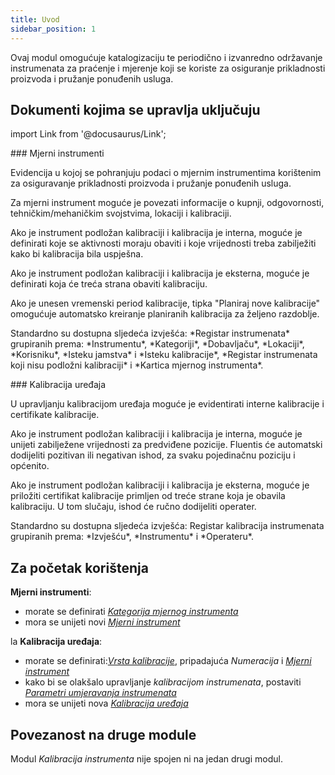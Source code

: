 ```yaml
---
title: Uvod
sidebar_position: 1
---
```


Ovaj modul omogućuje katalogizaciju te periodično i izvanredno održavanje instrumenata za praćenje i mjerenje koji se koriste za osiguranje prikladnosti proizvoda i pružanje ponuđenih usluga.   


## Dokumenti kojima se upravlja uključuju

import Link from '@docusaurus/Link';

<div className="cardContainer">
    <div className="card">
###     <Link to="/docs/quality/calibration-tools/measurement-tools/measurement-tool-management">Mjerni instrumenti</Link>
        <p>Evidencija u kojoj se pohranjuju podaci o mjernim instrumentima korištenim za osiguravanje prikladnosti proizvoda i pružanje ponuđenih usluga.</p>
        <p>Za mjerni instrument moguće je povezati informacije o kupnji, odgovornosti, tehničkim/mehaničkim svojstvima, lokaciji i kalibraciji.</p>
        <p>Ako je instrument podložan kalibraciji i kalibracija je interna, moguće je definirati koje se aktivnosti moraju obaviti i koje vrijednosti treba zabilježiti kako bi kalibracija bila uspješna.</p>
        <p>Ako je instrument podložan kalibraciji i kalibracija je eksterna, moguće je definirati koja će treća strana obaviti kalibraciju.</p>
        <p>Ako je unesen vremenski period kalibracije, tipka "Planiraj nove kalibracije" omogućuje automatsko kreiranje planiranih kalibracija za željeno razdoblje.</p>
        <p>Standardno su dostupna sljedeća izvješća: *Registar instrumenata* grupiranih prema: *Instrumentu*, *Kategoriji*, *Dobavljaču*, *Lokaciji*, *Korisniku*, *Isteku jamstva* i *Isteku kalibracije*, *Registar instrumenata koji nisu podložni kalibraciji* i *Kartica mjernog instrumenta*. </p>
    </div>
</div>
<div className="cardContainer">
    <div className="card">
###     <Link to="/docs/quality/calibration-tools/calibration-tool/calibration-tool-management">Kalibracija uređaja</Link>
        <p>U upravljanju kalibracijom uređaja moguće je evidentirati interne kalibracije i certifikate kalibracije.</p>
        <p>Ako je instrument podložan kalibraciji i kalibracija je interna, moguće je unijeti zabilježene vrijednosti za predviđene pozicije. Fluentis će automatski dodijeliti pozitivan ili negativan ishod, za svaku pojedinačnu poziciju i općenito.</p>
        <p>Ako je instrument podložan kalibraciji i kalibracija je eksterna, moguće je priložiti certifikat kalibracije primljen od treće strane koja je obavila kalibraciju. U tom slučaju, ishod će ručno dodijeliti operater.</p>
        <p>Standardno su dostupna sljedeća izvješća: Registar kalibracija instrumenata grupiranih prema: *Izvješću*, *Instrumentu* i *Operateru*.</p>
    </div>
</div>


## Za početak korištenja   

   **Mjerni instrumenti**:
- morate se definirati [*Kategorija mjernog instrumenta*](/docs/configurations/tables/quality/calibration-tools/measurement-tool-categories)   
- mora se unijeti novi [*Mjerni instrument*](/docs/quality/calibration-tools/measurement-tools/measurement-tool-management)   

la **Kalibracija uređaja**:
- morate se definirati:[*Vrsta kalibracije*](/docs/configurations/tables/quality/calibration-tools/calibration-type), pripadajuća *Numeracija* i [*Mjerni instrument*](/docs/quality/calibration-tools/measurement-tools/measurement-tool-management)   
- kako bi se olakšalo upravljanje *kalibracijom instrumenata*, postaviti [*Parametri umjeravanja instrumenata*](/docs/configurations/parameters/quality/calibration-tools)   
- mora se unijeti nova [*Kalibracija uređaja*](/docs/quality/calibration-tools/calibration-tool/calibration-tool-management)   


## Povezanost na druge module
Modul *Kalibracija instrumenta* nije spojen ni na jedan drugi modul.   

